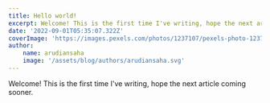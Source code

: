 ```yaml
---
title: Hello world!
excerpt: Welcome! This is the first time I've writing, hope the next article coming sooner.
date: '2022-09-01T05:35:07.322Z'
coverImage: 'https://images.pexels.com/photos/1237107/pexels-photo-1237107.jpeg'
author:
    name: arudiansaha
    image: '/assets/blog/authors/arudiansaha.svg'
---
```


Welcome! This is the first time I've writing, hope the next article coming sooner.